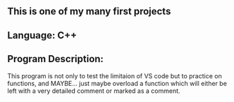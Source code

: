This is one of my many first projects
--------------------------------------

Language: C++ 
--------------

Program Description:
--------------------
This program is not only to test the limitaion of VS code but to 
practice on functions, and MAYBE... just maybe overload a function 
which will either be left with a very detailed comment or marked as 
a comment. 
